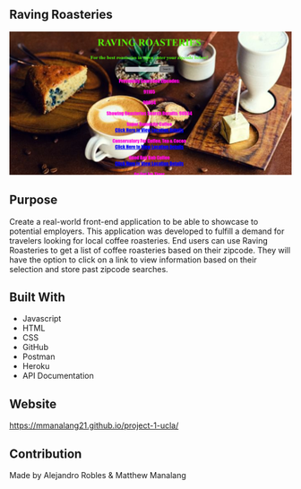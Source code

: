 ## Raving Roasteries

<img src="assets/images/ReadMeScrnSht.png">

## Purpose
Create a real-world front-end application to be able to showcase to potential employers. This application was developed to fulfill a demand for travelers looking for local coffee roasteries. End users can use Raving Roasteries to get a list of coffee roasteries based on their zipcode. They will have the option to click on a link to view information based on their selection and store past zipcode searches. 

## Built With
* Javascript
* HTML
* CSS
* GitHub
* Postman
* Heroku
* API Documentation

## Website
https://mmanalang21.github.io/project-1-ucla/

## Contribution
Made by Alejandro Robles & Matthew Manalang
